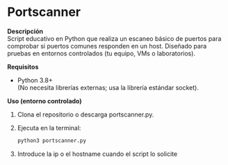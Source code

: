 # Portscanner

**Descripción**  
Script educativo en Python que realiza un escaneo básico de puertos para comprobar si puertos comunes responden en un host. Diseñado para pruebas en entornos controlados (tu equipo, VMs o laboratorios).

**Requisitos**  
- Python 3.8+  
(No necesita librerías externas; usa la librería estándar socket).

**Uso (entorno controlado)**  
1. Clona el repositorio o descarga  portscanner.py.
   
2. Ejecuta en la terminal:
   ```bash
   python3 portscanner.py
   
3. Introduce la ip o el hostname cuando el script lo solicite


   

